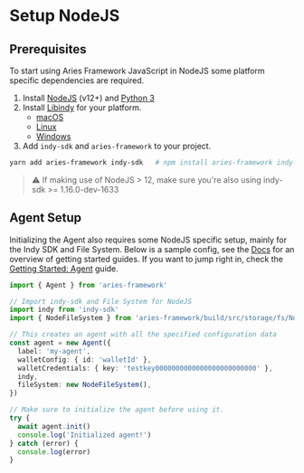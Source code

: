 # Setup NodeJS

## Prerequisites

To start using Aries Framework JavaScript in NodeJS some platform specific dependencies are required.

1. Install [NodeJS](https://nodejs.org) (v12+) and [Python 3](https://www.python.org/downloads/)
2. Install [Libindy](https://github.com/hyperledger/indy-sdk) for your platform.
   - [macOS](../docs/libindy/macos.md)
   - [Linux](../docs/libindy/linux.md)
   - [Windows](../docs/libindy/windows.md)
3. Add `indy-sdk` and `aries-framework` to your project.

```bash
yarn add aries-framework indy-sdk   # npm install aries-framework indy-sdk
```

> ⚠️ If making use of NodeJS > 12, make sure you're also using indy-sdk >= 1.16.0-dev-1633

## Agent Setup

Initializing the Agent also requires some NodeJS specific setup, mainly for the Indy SDK and File System. Below is a sample config, see the [Docs](./README.md) for an overview of getting started guides. If you want to jump right in, check the [Getting Started: Agent](./getting-started/0-agent.md) guide.

```ts
import { Agent } from 'aries-framework'

// Import indy-sdk and File System for NodeJS
import indy from 'indy-sdk'
import { NodeFileSystem } from 'aries-framework/build/src/storage/fs/NodeFileSystem'

// This creates an agent with all the specified configuration data
const agent = new Agent({
  label: 'my-agent',
  walletConfig: { id: 'walletId' },
  walletCredentials: { key: 'testkey0000000000000000000000000' },
  indy,
  fileSystem: new NodeFileSystem(),
})

// Make sure to initialize the agent before using it.
try {
  await agent.init()
  console.log('Initialized agent!')
} catch (error) {
  console.log(error)
}
```
